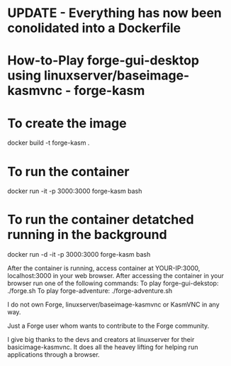 # UPDATE - Everything has now been conolidated into a Dockerfile

# How-to-Play forge-gui-desktop using linuxserver/baseimage-kasmvnc - forge-kasm

# To create the image
docker build -t forge-kasm .

# To run the container
docker run -it -p 3000:3000 forge-kasm bash
# To run the container detatched running in the background
docker run -d -it -p 3000:3000 forge-kasm bash

After the container is running, access container at YOUR-IP:3000, localhost:3000 in your web browser.
After accessing the container in your browser run one of the following commands:
  To play forge-gui-dekstop: ./forge.sh
  To play forge-adventure: ./forge-adventure.sh


I do not own Forge, linuxserver/baseimage-kasmvnc or KasmVNC in any way.

Just a Forge user whom wants to contribute to the Forge community.

I give big thanks to the devs and creators at linuxserver for their basicimage-kasmvnc. It does all the heavey lifting for helping run applications through a browser.
